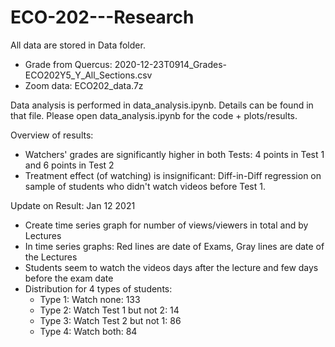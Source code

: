 # ECO-202---Research
All data are stored in Data folder.
+ Grade from Quercus: 2020-12-23T0914_Grades-ECO202Y5_Y_All_Sections.csv
+ Zoom data: ECO202_data.7z

Data analysis is performed in data_analysis.ipynb. Details can be found in that file. Please open data_analysis.ipynb for the code + plots/results.

Overview of results:
+ Watchers' grades are significantly higher in both Tests: 4 points in Test 1 and 6 points in Test 2
+ Treatment effect (of watching) is insignificant: Diff-in-Diff regression on sample of students who didn't watch videos before Test 1.

Update on Result: Jan 12 2021
+ Create time series graph for number of views/viewers in total and by Lectures
+ In time series graphs: Red lines are date of Exams, Gray lines are date of the Lectures
+ Students seem to watch the videos days after the lecture and few days before the exam date
+ Distribution for 4 types of students:
  + Type 1: Watch none: 133
  + Type 2: Watch Test 1 but not 2: 14
  + Type 3: Watch Test 2 but not 1: 86
  + Type 4: Watch both: 84
